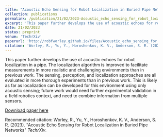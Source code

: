 ```yaml
---
title: "Acoustic Echo Sensing for Robot Localization in Buried Pipe Networks"
collection: publications
permalink: /publication/21/02/2023-Acoustic_echo_sensing_for_robot_localization_in_buried_pipe_networks.pdf
excerpt: 'This paper further develops the use of acoustic echoes for robot localization in a pipe. The localization algorithm is improved to facilitate measurements in more realistic and challenging environments than in previous work. The sensing, perception, and localization approaches are all evaluated in more thorough experiments than in previous work. This is likely as far as localization can be developed for this environment using only acoustic sensing; future work would need further experimental validation in a field robotics context, and need to combine information from multiple sensors.'
date: 21/02/2023
status: preprint
venue: 'TechrXiv'
paperurl: 'http://robfworley.github.io/files/Acoustic_echo_sensing_for_robot_localization_in_buried_pipe_networks.pdf'
citation: 'Worley, R., Yu, Y., Horoshenkov, K. V., Anderson, S. R. (2023). &quot;Acoustic Echo Sensing for Robot Localization in Buried Pipe Networks&quot; <i>TechrXiv</i>.'
---
```

This paper further develops the use of acoustic echoes for robot localization in a pipe. The localization algorithm is improved to facilitate measurements in more realistic and challenging environments than in previous work. The sensing, perception, and localization approaches are all evaluated in more thorough experiments than in previous work. This is likely as far as localization can be developed for this environment using only acoustic sensing; future work would need further experimental validation in a field robotics context, and need to combine information from multiple sensors.

[Download paper here](http://robfworley.github.io/files/Acoustic_echo_sensing_for_robot_localization_in_buried_pipe_networks.pdf)

Recommended citation: Worley, R., Yu, Y., Horoshenkov, K. V., Anderson, S. R. (2023). "Acoustic Echo Sensing for Robot Localization in Buried Pipe Networks" <i>TechrXiv</i>.